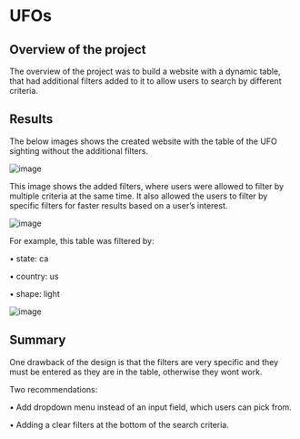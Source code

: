 # UFOs

## Overview of the project
The overview of the project was to build a website with a dynamic table, that had additional filters added to it to allow users to search by different criteria. 

## Results

The below images shows the created website with the table of the UFO sighting without the additional filters.  





![image](https://user-images.githubusercontent.com/118132063/218639081-96561d37-1e84-4ad6-9ae0-1a018f9b6c40.png)



This image shows the added filters, where users were allowed to filter by multiple criteria at the same time. It also allowed the users to filter by specific filters for faster results based on a user’s interest. 





![image](https://user-images.githubusercontent.com/118132063/218639383-59c2a2e6-6950-459e-af67-842e7e3872b7.png)



For example, this table was filtered by:

•	state: ca 

•	country: us

•	shape: light







![image](https://user-images.githubusercontent.com/118132063/218640397-96993e01-adad-462d-a361-117562681758.png)







## Summary

One drawback of the design is that the filters are very specific and they must be entered as they are in the table, otherwise they wont work. 

Two recommendations:

•	Add dropdown menu instead of an input field, which users can pick from.

•	Adding a clear filters at the bottom of the search criteria. 



